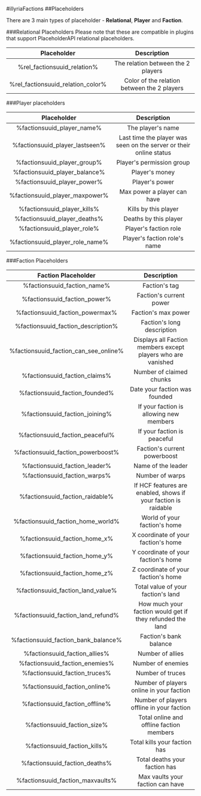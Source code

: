 #illyriaFactions
##Placeholders

There are 3 main types of placeholder - **Relational**, **Player** and **Faction**.

###Relational Placeholders
Please note that these are compatible in plugins that support PlaceholderAPI relational placeholders.

| Placeholder | Description |
|:-----------:|:-----------:|
| %rel_factionsuuid_relation% | The relation between the 2 players |
| %rel_factionsuuid_relation_color% | Color of the relation between the 2 players |

###Player placeholders

| Placeholder | Description |
|:---------------------------------:|:--------------------------------------------------------------------:|
| %factionsuuid_player_name% | The player's name |
| %factionsuuid_player_lastseen% | Last time the player was seen on the server or their online status |
| %factionsuuid_player_group% | Player's permission group |
| %factionsuuid_player_balance% | Player's money |
| %factionsuuid_player_power% | Player's power |
| %factionsuuid_player_maxpower% | Max power a player can have |
| %factionsuuid_player_kills% | Kills by this player |
| %factionsuuid_player_deaths% | Deaths by this player |
| %factionsuuid_player_role% | Player's faction role |
| %factionsuuid_player_role_name% | Player's faction role's name |

###Faction Placeholders

| Faction Placeholder | Description |
|:-----------------------------------:|:--------------------------------------------------------------:|
| %factionsuuid_faction_name% | Faction's tag |
| %factionsuuid_faction_power% | Faction's current power |
| %factionsuuid_faction_powermax% | Faction's max power |
| %factionsuuid_faction_description% | Faction's long description |
| %factionsuuid_faction_can_see_online% | Displays all Faction members except players who are vanished |
| %factionsuuid_faction_claims% | Number of claimed chunks |
| %factionsuuid_faction_founded% | Date your faction was founded |
| %factionsuuid_faction_joining% | If your faction is allowing new members |
| %factionsuuid_faction_peaceful% | If your faction is peaceful |
| %factionsuuid_faction_powerboost% | Faction's current powerboost |
| %factionsuuid_faction_leader% | Name of the leader |
| %factionsuuid_faction_warps% | Number of warps |
| %factionsuuid_faction_raidable% | If HCF features are enabled, shows if your faction is raidable |
| %factionsuuid_faction_home_world% | World of your faction's home |
| %factionsuuid_faction_home_x% | X coordinate of your faction's home |
| %factionsuuid_faction_home_y% | Y coordinate of your faction's home |
| %factionsuuid_faction_home_z% | Z coordinate of your faction's home |
| %factionsuuid_faction_land_value% | Total value of your faction's land |
| %factionsuuid_faction_land_refund% | How much your faction would get if they refunded the land |
| %factionsuuid_faction_bank_balance% | Faction's bank balance |
| %factionsuuid_faction_allies% | Number of allies |
| %factionsuuid_faction_enemies% | Number of enemies |
| %factionsuuid_faction_truces% | Number of truces |
| %factionsuuid_faction_online% | Number of players online in your faction |
| %factionsuuid_faction_offline% | Number of players offline in your faction |
| %factionsuuid_faction_size% | Total online and offline faction members |
| %factionsuuid_faction_kills% | Total kills your faction has |
| %factionsuuid_faction_deaths% | Total deaths your faction has |
| %factionsuuid_faction_maxvaults% | Max vaults your faction can have |
